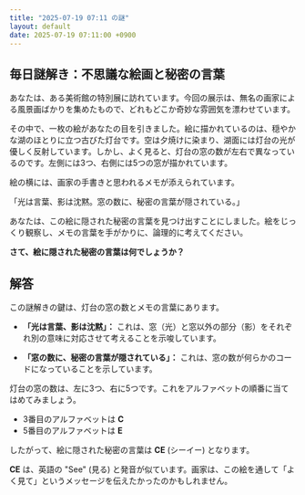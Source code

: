 ```yaml
---
title: "2025-07-19 07:11 の謎"
layout: default
date: 2025-07-19 07:11:00 +0900
---
```

## 毎日謎解き：不思議な絵画と秘密の言葉

あなたは、ある美術館の特別展に訪れています。今回の展示は、無名の画家による風景画ばかりを集めたもので、どれもどこか奇妙な雰囲気を漂わせています。

その中で、一枚の絵があなたの目を引きました。絵に描かれているのは、穏やかな湖のほとりに立つ古びた灯台です。空は夕焼けに染まり、湖面には灯台の光が優しく反射しています。しかし、よく見ると、灯台の窓の数が左右で異なっているのです。左側には3つ、右側には5つの窓が描かれています。

絵の横には、画家の手書きと思われるメモが添えられています。

「光は言葉、影は沈黙。窓の数に、秘密の言葉が隠されている。」

あなたは、この絵に隠された秘密の言葉を見つけ出すことにしました。絵をじっくり観察し、メモの言葉を手がかりに、論理的に考えてください。

**さて、絵に隠された秘密の言葉は何でしょうか？**

## 解答

この謎解きの鍵は、灯台の窓の数とメモの言葉にあります。

*   **「光は言葉、影は沈黙」：** これは、窓（光）と窓以外の部分（影）をそれぞれ別の意味に対応させて考えることを示唆しています。

*   **「窓の数に、秘密の言葉が隠されている」：** これは、窓の数が何らかのコードになっていることを示しています。

灯台の窓の数は、左に3つ、右に5つです。これをアルファベットの順番に当てはめてみましょう。

*   3番目のアルファベットは **C**
*   5番目のアルファベットは **E**

したがって、絵に隠された秘密の言葉は **CE** (シーイー) となります。

**CE** は、英語の "See" (見る) と発音が似ています。画家は、この絵を通して「よく見て」というメッセージを伝えたかったのかもしれません。
